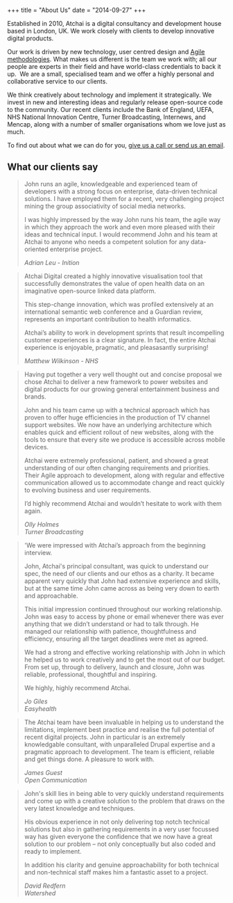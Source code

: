+++
title = "About Us"
date = "2014-09-27"
+++


Established in 2010, Atchai is a digital consultancy and development house based in London, UK.  We work closely with clients to develop innovative digital products.

Our work is driven by new technology, user centred design and [Agile methodologies](/about-us/how-we-work). What makes us different is the team we work with; all our people are experts in their field and have world-class credentials to back it up.  We are a small, specialised team and we offer a highly personal and collaborative service to our clients.

We think creatively about technology and implement it strategically. We invest in new and interesting ideas and regularly release open-source code to the community. Our recent clients include the Bank of England, UEFA, NHS National Innovation Centre, Turner Broadcasting, Internews, and Mencap, along with a number of smaller organisations whom we love just as much. 

To find out about what we can do for you, [give us a call or send us an email](#contact).

## What our clients say

> John runs an agile, knowledgeable and experienced team of developers with a strong focus on enterprise, data-driven technical solutions. I have employed them for a recent, very challenging project mining the group associativity of social media networks.
>
> I was highly impressed by the way John runs his team, the agile way in which they approach the work and even more pleased with their ideas and technical input. I would recommend John and his team at Atchai to anyone who needs a competent solution for any data-oriented enterprise project.
>
> <cite>Adrian Leu - 
> Inition</cite>

<!-- -->

> Atchai Digital created a highly innovative visualisation tool that successfully demonstrates the value of open health data on an imaginative open-source linked data platform.
>
> This step-change innovation, which was profiled extensively at an international semantic web conference and a Guardian review, represents an important contribution to health informatics.
>
> Atchai’s ability to work in development sprints that result incompelling customer experiences is a clear signature. In fact, the entire Atchai experience is enjoyable, pragmatic, and pleasasantly surprising!
>
> <cite>Matthew Wilkinson - 
> NHS</cite>

<!-- -->

> Having put together a very well thought out and concise proposal we chose Atchai to deliver a new framework to power websites and digital products for our growing general entertainment business and brands.
> 
> John and his team came up with a technical approach which has proven to offer huge efficiencies in the production of TV channel support websites. We now have an underlying architecture which enables quick and efficient rollout of new websites, along with the tools to ensure that every site we produce is accessible across mobile devices.
> 
> Atchai were extremely professional, patient, and showed a great understanding of our often changing requirements and priorities. Their Agile approach to development, along with regular and effective communication allowed us to accommodate change and react quickly to evolving business and user requirements.
> 
> I’d highly recommend Atchai and wouldn’t hesitate to work with them again.
> 
> <cite>Olly Holmes  
> Turner Broadcasting</cite>

<!-- -->
 

> 'We were impressed with Atchai’s approach from the beginning interview.
> 
> John, Atchai's principal consultant, was quick to understand our spec, the need of our clients and our ethos as a charity. It became apparent very quickly that John had extensive experience and skills, but at the same time John came across as being very down to earth and approachable.
> 
> This initial impression continued throughout our working relationship. John was easy to access by phone or email whenever there was ever anything that we didn’t understand or had to talk through. He managed our relationship with patience, thoughtfulness and efficiency, ensuring all the target deadlines were met as agreed.
> 
> We had a strong and effective working relationship with John in which he helped us to work creatively and to get the most out of our budget. From set up, through to delivery, launch and closure, John was reliable, professional, thoughtful and inspiring.
> 
> We highly, highly recommend Atchai.
> 
> <cite>Jo Giles  
> Easyhealth</cite>

<!-- -->
 
> The Atchai team have been invaluable in helping us to understand the limitations, implement best practice and realise the full potential of recent digital projects. John in particular is an extremely knowledgable consultant, with unparalleled Drupal expertise and a pragmatic approach to development. The team is efficient, reliable and get things done. A pleasure to work with.
> 
> <cite>James Guest  
> Open Communication</cite>

<!-- -->

> John's skill lies in being able to very quickly understand requirements and come up with a creative solution to the problem that draws on the very latest knowledge and techniques.
> 
> His obvious experience in not only delivering top notch technical solutions but also in gathering requirements in a very user focussed way has given everyone the confidence that we now have a great solution to our problem – not only conceptually but also coded and ready to implement.
> 
> In addition his clarity and genuine approachability for both technical and non-technical staff makes him a fantastic asset to a project.
> 
> <cite>David Redfern  
> Watershed</cite>
